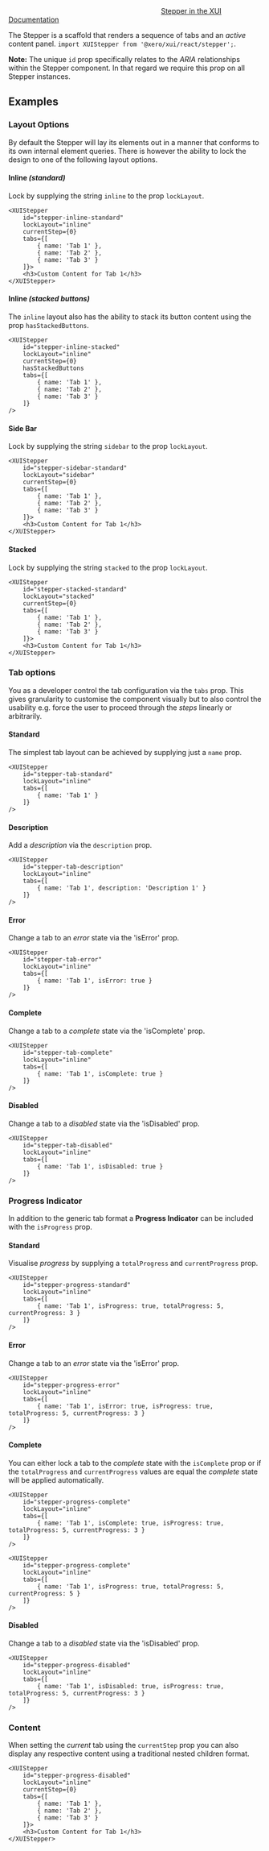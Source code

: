 <div class="xui-margin-vertical">
		<svg focusable="false" class="xui-icon xui-icon-inline xui-icon-large xui-icon-color-blue">
			<use xlink:href="#xui-icon-bookmark" role="presentation"/>
		</svg>
		<a href="../section-building-blocks-steps.html">Stepper in the XUI Documentation</a>
</div>

The Stepper is a scaffold that renders a sequence of tabs and an *active* content panel. `import XUIStepper from '@xero/xui/react/stepper';`.

**Note:** The unique `id` prop specifically relates to the *ARIA* relationships within the Stepper component. In that regard we require this prop on all Stepper instances.

## Examples

### Layout Options

By default the Stepper will lay its elements out in a manner that conforms to its own internal element queries. There is however the ability to lock the design to one of the following layout options.

#### Inline *(standard)*

Lock by supplying the string `inline` to the prop `lockLayout`.

```
<XUIStepper
	id="stepper-inline-standard"
	lockLayout="inline"
	currentStep={0}
	tabs={[
		{ name: 'Tab 1' },
		{ name: 'Tab 2' },
		{ name: 'Tab 3' }
	]}>
	<h3>Custom Content for Tab 1</h3>
</XUIStepper>
```

#### Inline *(stacked buttons)*

The `inline` layout also has the ability to stack its button content using the prop `hasStackedButtons`.

```
<XUIStepper
	id="stepper-inline-stacked"
	lockLayout="inline"
	currentStep={0}
	hasStackedButtons
	tabs={[
		{ name: 'Tab 1' },
		{ name: 'Tab 2' },
		{ name: 'Tab 3' }
	]}
/>
```

#### Side Bar

Lock by supplying the string `sidebar` to the prop `lockLayout`.

```
<XUIStepper
	id="stepper-sidebar-standard"
	lockLayout="sidebar"
	currentStep={0}
	tabs={[
		{ name: 'Tab 1' },
		{ name: 'Tab 2' },
		{ name: 'Tab 3' }
	]}>
	<h3>Custom Content for Tab 1</h3>
</XUIStepper>
```

#### Stacked

Lock by supplying the string `stacked` to the prop `lockLayout`.

```
<XUIStepper
	id="stepper-stacked-standard"
	lockLayout="stacked"
	currentStep={0}
	tabs={[
		{ name: 'Tab 1' },
		{ name: 'Tab 2' },
		{ name: 'Tab 3' }
	]}>
	<h3>Custom Content for Tab 1</h3>
</XUIStepper>
```

### Tab options

You as a developer control the tab configuration via the `tabs` prop. This gives granularity to customise the component visually but to also control the usability e.g. force the user to proceed through the *steps* linearly or arbitrarily.

#### Standard

The simplest tab layout can be achieved by supplying just a `name` prop.

```
<XUIStepper
	id="stepper-tab-standard"
	lockLayout="inline"
	tabs={[
		{ name: 'Tab 1' }
	]}
/>
```

#### Description

Add a *description* via the `description` prop.

```
<XUIStepper
	id="stepper-tab-description"
	lockLayout="inline"
	tabs={[
		{ name: 'Tab 1', description: 'Description 1' }
	]}
/>
```

#### Error

Change a tab to an *error* state via the 'isError' prop.

```
<XUIStepper
	id="stepper-tab-error"
	lockLayout="inline"
	tabs={[
		{ name: 'Tab 1', isError: true }
	]}
/>
```

#### Complete

Change a tab to a *complete* state via the 'isComplete' prop.

```
<XUIStepper
	id="stepper-tab-complete"
	lockLayout="inline"
	tabs={[
		{ name: 'Tab 1', isComplete: true }
	]}
/>
```

#### Disabled

Change a tab to a *disabled* state via the 'isDisabled' prop.

```
<XUIStepper
	id="stepper-tab-disabled"
	lockLayout="inline"
	tabs={[
		{ name: 'Tab 1', isDisabled: true }
	]}
/>
```

### Progress Indicator

In addition to the generic tab format a **Progress Indicator** can be included with the `isProgress` prop.

#### Standard

Visualise *progress* by supplying a `totalProgress` and `currentProgress` prop.

```
<XUIStepper
	id="stepper-progress-standard"
	lockLayout="inline"
	tabs={[
		{ name: 'Tab 1', isProgress: true, totalProgress: 5, currentProgress: 3 }
	]}
/>
```

#### Error

Change a tab to an *error* state via the 'isError' prop.

```
<XUIStepper
	id="stepper-progress-error"
	lockLayout="inline"
	tabs={[
		{ name: 'Tab 1', isError: true, isProgress: true, totalProgress: 5, currentProgress: 3 }
	]}
/>
```

#### Complete

You can either lock a tab to the *complete* state with the `isComplete` prop or if the `totalProgress` and `currentProgress` values are equal the *complete* state will be applied automatically.

```
<XUIStepper
	id="stepper-progress-complete"
	lockLayout="inline"
	tabs={[
		{ name: 'Tab 1', isComplete: true, isProgress: true, totalProgress: 5, currentProgress: 3 }
	]}
/>
```

```
<XUIStepper
	id="stepper-progress-complete"
	lockLayout="inline"
	tabs={[
		{ name: 'Tab 1', isProgress: true, totalProgress: 5, currentProgress: 5 }
	]}
/>
```

#### Disabled

Change a tab to a *disabled* state via the 'isDisabled' prop.

```
<XUIStepper
	id="stepper-progress-disabled"
	lockLayout="inline"
	tabs={[
		{ name: 'Tab 1', isDisabled: true, isProgress: true, totalProgress: 5, currentProgress: 3 }
	]}
/>
```

### Content

When setting the *current* tab using the `currentStep` prop you can also display any respective content using a traditional nested children format.

```
<XUIStepper
	id="stepper-progress-disabled"
	lockLayout="inline"
	currentStep={0}
	tabs={[
		{ name: 'Tab 1' },
		{ name: 'Tab 2' },
		{ name: 'Tab 3' }
	]}>
	<h3>Custom Content for Tab 1</h3>
</XUIStepper>
```
